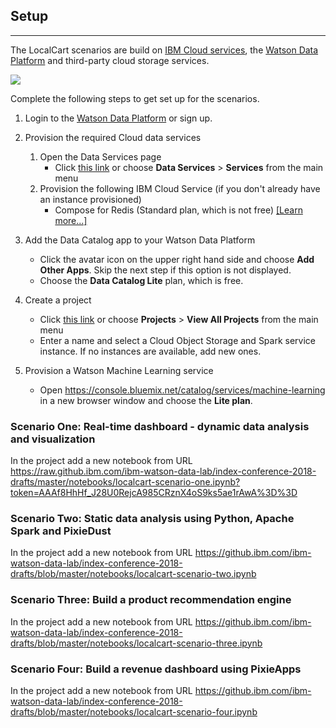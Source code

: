 ## Setup
***

The LocalCart scenarios are build on [IBM Cloud services](https://console.bluemix.net/catalog/), the [Watson Data Platform](https://www.ibm.com/analytics/us/en/watson-data-platform/) and third-party cloud storage services.

<img src="https://raw.githubusercontent.com/ibm-watson-data-lab/localcart-at-index-conf/master/images/localcart%20overview.png"></img>


Complete the following steps to get set up for the scenarios.

1. Login to the [Watson Data Platform](https://dataplatform.ibm.com) or sign up.

1. Provision the required Cloud data services
    1. Open the Data Services page
        * Click [this link](https://dataplatform.ibm.com/data/discovery?target=services&context=analytics) or choose **Data Services** > **Services** from the main menu
    1. Provision the following IBM Cloud Service (if you don't already have an instance provisioned)
       * Compose for Redis (Standard plan, which is not free) [[Learn more...]](https://console.bluemix.net/catalog/services/compose-for-redis)
1. Add the Data Catalog app to your Watson Data Platform
   * Click the avatar icon on the upper right hand side and choose **Add Other Apps**. Skip the next step if this option is not displayed. 
   * Choose the **Data Catalog Lite** plan, which is free. 
1. Create a project  
   * Click [this link](https://dataplatform.ibm.com/projects/new-project?context=analytics) or choose **Projects** > **View All Projects** from the main menu
   * Enter a name and select a Cloud Object Storage and Spark service instance. If no instances are available, add new ones.
1. Provision a Watson Machine Learning service
   * Open https://console.bluemix.net/catalog/services/machine-learning in a new browser window and choose the **Lite plan**.

### Scenario One: Real-time dashboard - dynamic data analysis and visualization

In the project add a new notebook from URL https://raw.github.ibm.com/ibm-watson-data-lab/index-conference-2018-drafts/master/notebooks/localcart-scenario-one.ipynb?token=AAAf8HhHf_J28U0RejcA985CRznX4oS9ks5ae1rAwA%3D%3D

### Scenario Two: Static data analysis using Python, Apache Spark and PixieDust

In the project add a new notebook from URL https://github.ibm.com/ibm-watson-data-lab/index-conference-2018-drafts/blob/master/notebooks/localcart-scenario-two.ipynb

### Scenario Three: Build a product recommendation engine

In the project add a new notebook from URL https://github.ibm.com/ibm-watson-data-lab/index-conference-2018-drafts/blob/master/notebooks/localcart-scenario-three.ipynb

### Scenario Four: Build a revenue dashboard using PixieApps
In the project add a new notebook from URL https://github.ibm.com/ibm-watson-data-lab/index-conference-2018-drafts/blob/master/notebooks/localcart-scenario-four.ipynb

